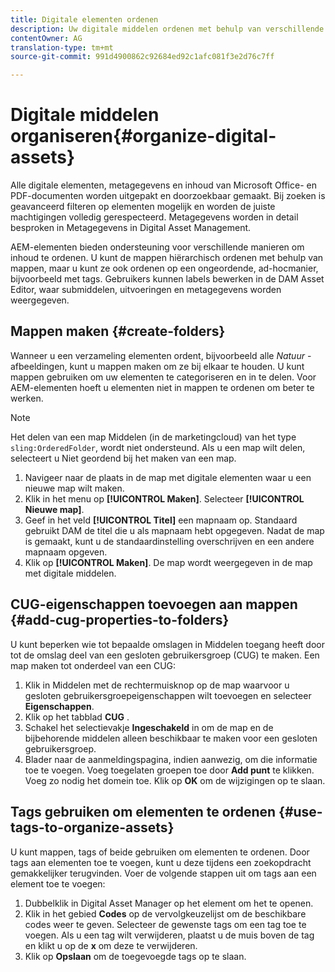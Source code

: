 ```yaml
---
title: Digitale elementen ordenen
description: Uw digitale middelen ordenen met behulp van verschillende methoden die worden geboden in Adobe Experience Manager Assets.
contentOwner: AG
translation-type: tm+mt
source-git-commit: 991d4900862c92684ed92c1afc081f3e2d76c7ff

---
```



# Digitale middelen organiseren{#organize-digital-assets}

Alle digitale elementen, metagegevens en inhoud van Microsoft Office- en PDF-documenten worden uitgepakt en doorzoekbaar gemaakt. Bij zoeken is geavanceerd filteren op elementen mogelijk en worden de juiste machtigingen volledig gerespecteerd. Metagegevens worden in detail besproken in Metagegevens in Digital Asset Management.

AEM-elementen bieden ondersteuning voor verschillende manieren om inhoud te ordenen. U kunt de mappen hiërarchisch ordenen met behulp van mappen, maar u kunt ze ook ordenen op een ongeordende, ad-hocmanier, bijvoorbeeld met tags. Gebruikers kunnen labels bewerken in de DAM Asset Editor, waar submiddelen, uitvoeringen en metagegevens worden weergegeven.

## Mappen maken {#create-folders}

Wanneer u een verzameling elementen ordent, bijvoorbeeld alle *Natuur* -afbeeldingen, kunt u mappen maken om ze bij elkaar te houden. U kunt mappen gebruiken om uw elementen te categoriseren en in te delen. Voor AEM-elementen hoeft u elementen niet in mappen te ordenen om beter te werken.

>[!NOTE]
>
>Het delen van een map Middelen (in de marketingcloud) van het type `sling:OrderedFolder`, wordt niet ondersteund. Als u een map wilt delen, selecteert u Niet geordend bij het maken van een map.

1. Navigeer naar de plaats in de map met digitale elementen waar u een nieuwe map wilt maken.
1. Klik in het menu op **[!UICONTROL Maken]**. Selecteer **[!UICONTROL Nieuwe map]**.
1. Geef in het veld **[!UICONTROL Titel]** een mapnaam op. Standaard gebruikt DAM de titel die u als mapnaam hebt opgegeven. Nadat de map is gemaakt, kunt u de standaardinstelling overschrijven en een andere mapnaam opgeven.
1. Klik op **[!UICONTROL Maken]**. De map wordt weergegeven in de map met digitale middelen.

## CUG-eigenschappen toevoegen aan mappen {#add-cug-properties-to-folders}

U kunt beperken wie tot bepaalde omslagen in Middelen toegang heeft door tot de omslag deel van een gesloten gebruikersgroep (CUG) te maken. Een map maken tot onderdeel van een CUG:

1. Klik in Middelen met de rechtermuisknop op de map waarvoor u gesloten gebruikersgroepeigenschappen wilt toevoegen en selecteer **Eigenschappen**.
1. Klik op het tabblad **CUG** .
1. Schakel het selectievakje **Ingeschakeld** in om de map en de bijbehorende middelen alleen beschikbaar te maken voor een gesloten gebruikersgroep.
1. Blader naar de aanmeldingspagina, indien aanwezig, om die informatie toe te voegen. Voeg toegelaten groepen toe door **Add punt** te klikken. Voeg zo nodig het domein toe. Klik op **OK** om de wijzigingen op te slaan.

## Tags gebruiken om elementen te ordenen {#use-tags-to-organize-assets}

U kunt mappen, tags of beide gebruiken om elementen te ordenen. Door tags aan elementen toe te voegen, kunt u deze tijdens een zoekopdracht gemakkelijker terugvinden. Voer de volgende stappen uit om tags aan een element toe te voegen:

1. Dubbelklik in Digital Asset Manager op het element om het te openen.
1. Klik in het gebied **Codes** op de vervolgkeuzelijst om de beschikbare codes weer te geven. Selecteer de gewenste tags om een tag toe te voegen. Als u een tag wilt verwijderen, plaatst u de muis boven de tag en klikt u op de **x** om deze te verwijderen.
1. Klik op **Opslaan** om de toegevoegde tags op te slaan.
